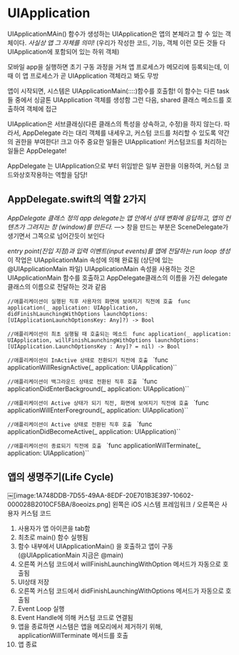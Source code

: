 
# UIApplication
UIApplicationMAin() 함수가 생성하는 UIApplication은 앱의 본체라고 할 수 있는 객체이다. 
_사실상 앱 그 자체를 의미!_ 
(우리가 작성한 코드, 기능, 객체 이런 모든 것들 다 UIApplication에 포함되어 있는 하위 객체)

모바일 app을 실행하면 초기 구동 과정을 거쳐 앱 프로세스가 메모리에 등록되는데, 
이 때 이 앱 프로세스가 곧 UIApplication 객체라고 봐도 무방

앱이 시작되면, 시스템은 UIApplicationMain(::::)함수를 호출함! 
이 함수는 다른 task들 중에서 싱글톤 UIApplication 객체를 생성함 그런 다음, shared 클래스 메소드를 호출하여 객체에 접근

UIApplication은 서브클래싱(다른 클래스의 특성을 상속하고, 수정)을 하지 않는다. 따라서, AppDelegate 라는 대리 객체를 내세우고, 커스텀 코드를 처리할 수 있도록 약간의 권한을 부여한다! 크고 아주 중요한 일들은 UIApplication! 커스텀코드를 처리하는 일들은 AppDelegate!

AppDelegate 는 UIApplication으로 부터 위임받은 일부 권한을 이용하여, 커스텀 코드와상호작용하는 역할을 담당!



## AppDelegate.swift의 역할 2가지

*AppDelegate 클래스 정의 app delegate는 앱 안에서 상태 변화에 응답하고, 앱의 컨텐츠가 그려지는 창 (window)를 만든다.* 
—> 창을 만드는 부분은 SceneDelegate가 생기면서 그쪽으로 넘어간듯이 보인다

*entry point(진입 지점)과 입력 이벤트(input events)를 앱에 전달하는 run loop 생성* 
이 작업은 UIApplicationMain 속성에 의해 완료됨 
(상단에 있는 @UIApplicationMain 파일) 
UIApplicationMain 속성을 사용하는 것은 UIApplicationMain 함수를 호출하고 AppDelegate클래스의 이름을 가진 delegate클래스의 이름으로 전달하는 것과 같음

`//애플리케이션이 실행된 직후 사용자의 화면에 보여지기 직전에 호출 `
`func application(_ application: UIApplication, didFinishLaunchingWithOptions launchOptions: [UIApplicationLaunchOptionsKey: Any]?) -> Bool`

`//애플리케이션이 최초 실행될 때 호출되는 메소드 `
`func application(_ application: UIApplication, willFinishLaunchingWithOptions launchOptions: [UIApplication.LaunchOptionsKey : Any]? = nil) -> Bool `

`//애플리케이션이 InActive 상태로 전환되기 직전에 호출 `
`func applicationWillResignActive(_ application: UIApplication)``

`//애플리케이션이 백그라운드 상태로 전환된 직후 호출 `
`func applicationDidEnterBackground(_ application: UIApplication)``

`//애플리케이션이 Active 상태가 되기 직전, 화면에 보여지기 직전에 호출 `
`func applicationWillEnterForeground(_ application: UIApplication)``

`//애플리케이션이 Active 상태로 전환된 직후 호출 `
`func applicationDidBecomeActive(_ application: UIApplication)``

`//애플리케이션이 종료되기 직전에 호출 `
`func applicationWillTerminate(_ application: UIApplication)``



## 앱의 생명주기(Life Cycle)

￼[image:1A748DDB-7D55-49AA-8EDF-20E701B3E397-10602-000028B2010CF5BA/8oeoizs.png]
왼쪽은 iOS 시스템 프레임워크  / 오른쪽은 사용자 커스텀 코드


1. 사용자가 앱 아이콘을 tab함
2. 최초로 main() 함수 실행됨
3. 함수 내부에서 UIApplicationMain() 을 호출하고 앱이 구동 
(@UIApplicationMain 지금은 @main)
4. 오른쪽 커스텀 코드에서 
willFinishLaunchingWithOption 메서드가 자동으로 호출됨 
5. UI상태 저장
6. 오른쪽 커스텀 코드에서
didFinishLaunchingWithOptions 메서드가 자동으로 호출됨 
7. Event Loop 실행
8. Event Handle에 의해 커스텀 코드로 연결됨 
9. 앱을 종료하면 시스템은 앱을 메모리에서 제거하기 위해,
applicationWillTerminate 메서드를 호출
10. 앱 종료 
